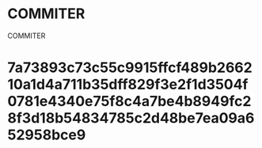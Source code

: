 # COMMITER
COMMITER






# 7a73893c73c55c9915ffcf489b266210a1d4a711b35dff829f3e2f1d3504f0781e4340e75f8c4a7be4b8949fc28f3d18b54834785c2d48be7ea09a652958bce9
